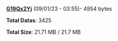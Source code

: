 [**G19Qx2Yj**](/data/G19Qx2Yj.txt) (09/01/23 - 03:55)- 4954 bytes

**Total Datas**: 3425

**Total Size**: 21.71 MB / 21.7 MB